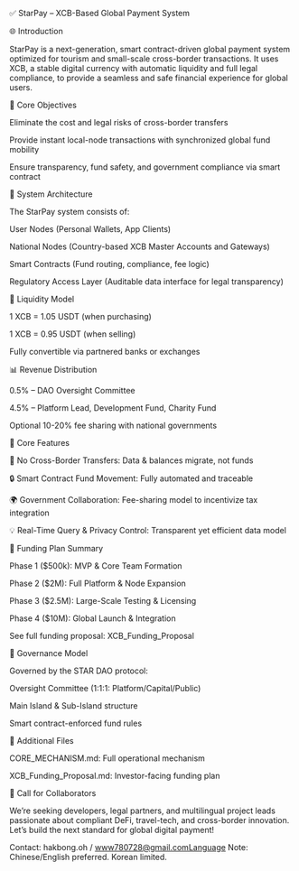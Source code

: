 ✅ StarPay – XCB-Based Global Payment System

🌐 Introduction

StarPay is a next-generation, smart contract-driven global payment system optimized for tourism and small-scale cross-border transactions. It uses XCB, a stable digital currency with automatic liquidity and full legal compliance, to provide a seamless and safe financial experience for global users.

🧠 Core Objectives

Eliminate the cost and legal risks of cross-border transfers

Provide instant local-node transactions with synchronized global fund mobility

Ensure transparency, fund safety, and government compliance via smart contract

📐 System Architecture

The StarPay system consists of:

User Nodes (Personal Wallets, App Clients)

National Nodes (Country-based XCB Master Accounts and Gateways)

Smart Contracts (Fund routing, compliance, fee logic)

Regulatory Access Layer (Auditable data interface for legal transparency)



🏦 Liquidity Model

1 XCB = 1.05 USDT (when purchasing)

1 XCB = 0.95 USDT (when selling)

Fully convertible via partnered banks or exchanges

📊 Revenue Distribution

0.5% – DAO Oversight Committee

4.5% – Platform Lead, Development Fund, Charity Fund

Optional 10-20% fee sharing with national governments

🧩 Core Features

🔄 No Cross-Border Transfers: Data & balances migrate, not funds

🔒 Smart Contract Fund Movement: Fully automated and traceable

🌍 Government Collaboration: Fee-sharing model to incentivize tax integration

💡 Real-Time Query & Privacy Control: Transparent yet efficient data model

🚀 Funding Plan Summary

Phase 1 ($500k): MVP & Core Team Formation

Phase 2 ($2M): Full Platform & Node Expansion

Phase 3 ($2.5M): Large-Scale Testing & Licensing

Phase 4 ($10M): Global Launch & Integration

See full funding proposal: XCB_Funding_Proposal

🧭 Governance Model

Governed by the STAR DAO protocol:

Oversight Committee (1:1:1: Platform/Capital/Public)

Main Island & Sub-Island structure

Smart contract-enforced fund rules

📂 Additional Files

CORE_MECHANISM.md: Full operational mechanism

XCB_Funding_Proposal.md: Investor-facing funding plan

🤝 Call for Collaborators

We’re seeking developers, legal partners, and multilingual project leads passionate about compliant DeFi, travel-tech, and cross-border innovation. Let’s build the next standard for global digital payment!

Contact: hakbong.oh / www780728@gmail.comLanguage Note: Chinese/English preferred. Korean limited.
